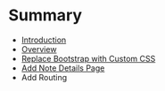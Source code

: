 # Summary

* [Introduction](README.md)
* [Overview](overview.md)
* [Replace Bootstrap with Custom CSS](replace_bootstrap_with_custom_css.md)
* [Add Note Details Page](add_routing.md)
* Add Routing

